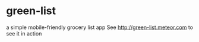 # green-list
a simple mobile-friendly grocery list app
See http://green-list.meteor.com to see it in action
